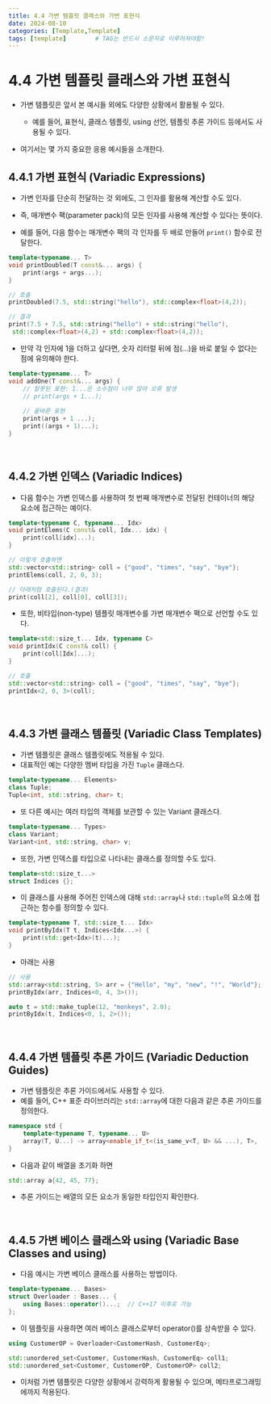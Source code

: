 ```yaml
---
title: 4.4 가변 템플릿 클래스와 가변 표현식
date: 2024-08-10
categories: [Template,Template]
tags: [template]		# TAG는 반드시 소문자로 이루어져야함!
---
```


# 4.4 가변 템플릿 클래스와 가변 표현식

* 가변 템플릿은 앞서 본 예시들 외에도 다양한 상황에서 활용될 수 있다.
  * 예를 들어, 표현식, 클래스 템플릿, using 선언, 템플릿 추론 가이드 등에서도 사용될 수 있다.

* 여기서는 몇 가지 중요한 응용 예시들을 소개한다.

## 4.4.1 가변 표현식 (Variadic Expressions)

* 가변 인자를 단순히 전달하는 것 외에도, 그 인자를 활용해 계산할 수도 있다.

* 즉, 매개변수 팩(parameter pack)의 모든 인자를 사용해 계산할 수 있다는 뜻이다.

* 예를 들어, 다음 함수는 매개변수 팩의 각 인자를 두 배로 만들어 `print()` 함수로 전달한다.

```c++
template<typename... T>
void printDoubled(T const&... args) {
    print(args + args...);
}

// 호출
printDoubled(7.5, std::string("hello"), std::complex<float>(4,2));

// 결과
print(7.5 + 7.5, std::string("hello") + std::string("hello"),
 std::complex<float>(4,2) + std::complex<float>(4,2));
```

* 만약 각 인자에 1을 더하고 싶다면, 숫자 리터럴 뒤에 점(...)을 바로 붙일 수 없다는 점에 유의해야 한다.

```c++
template<typename... T>
void addOne(T const&... args) {
    // 잘못된 표현: 1...은 소수점이 너무 많아 오류 발생
    // print(args + 1...);
    
    // 올바른 표현
    print(args + 1 ...);  
    print((args + 1)...);
}
```

<br>

## 4.4.2 가변 인덱스 (Variadic Indices)

* 다음 함수는 가변 인덱스를 사용하여 첫 번째 매개변수로 전달된 컨테이너의 해당 요소에 접근하는 예이다.

```c++
template<typename C, typename... Idx>
void printElems(C const& coll, Idx... idx) {
    print(coll[idx]...);
}

// 이렇게 호출하면
std::vector<std::string> coll = {"good", "times", "say", "bye"};
printElems(coll, 2, 0, 3);

// 아래처럼 호출된다.(결과)
print(coll[2], coll[0], coll[3]);
```

* 또한, 비타입(non-type) 템플릿 매개변수를 가변 매개변수 팩으로 선언할 수도 있다.

```c++
template<std::size_t... Idx, typename C>
void printIdx(C const& coll) {
    print(coll[Idx]...);
}

// 호출
std::vector<std::string> coll = {"good", "times", "say", "bye"};
printIdx<2, 0, 3>(coll);
```

<br>

## 4.4.3 가변 클래스 템플릿 (Variadic Class Templates)

* 가변 템플릿은 클래스 템플릿에도 적용될 수 있다.
* 대표적인 예는 다양한 멤버 타입을 가진 `Tuple` 클래스다.

```c++
template<typename... Elements>
class Tuple;
Tuple<int, std::string, char> t;
```

* 또 다른 예시는 여러 타입의 객체를 보관할 수 있는 Variant 클래스다.

```c++
template<typename... Types>
class Variant;
Variant<int, std::string, char> v;
```

* 또한, 가변 인덱스를 타입으로 나타내는 클래스를 정의할 수도 있다.

```c++
template<std::size_t...>
struct Indices {};
```

* 이 클래스를 사용해 주어진 인덱스에 대해 `std::array`나 `std::tuple`의 요소에 접근하는 함수를 정의할 수 있다.

```c++
template<typename T, std::size_t... Idx>
void printByIdx(T t, Indices<Idx...>) {
    print(std::get<Idx>(t)...);
}
```

* 아래는 사용

```c++
// 사용
std::array<std::string, 5> arr = {"Hello", "my", "new", "!", "World"};
printByIdx(arr, Indices<0, 4, 3>());

auto t = std::make_tuple(12, "monkeys", 2.0);
printByIdx(t, Indices<0, 1, 2>());
```

<br>

## 4.4.4 가변 템플릿 추론 가이드 (Variadic Deduction Guides)

* 가변 템플릿은 추론 가이드에서도 사용할 수 있다.
* 예를 들어, C++ 표준 라이브러리는 `std::array`에 대한 다음과 같은 추론 가이드를 정의한다.

```c++
namespace std {
    template<typename T, typename... U>
    array(T, U...) -> array<enable_if_t<(is_same_v<T, U> && ...), T>, (1 + sizeof...(U))>;
}
```

* 다음과 같이 배열을 초기화 하면

```c++
std::array a{42, 45, 77};
```

* 추론 가이드는 배열의 모든 요소가 동일한 타입인지 확인한다.

<br>

## 4.4.5 가변 베이스 클래스와 using (Variadic Base Classes and using)

* 다음 예시는 가변 베이스 클래스를 사용하는 방법이다.

```c++
template<typename... Bases>
struct Overloader : Bases... {
    using Bases::operator()...;  // C++17 이후로 가능
};
```

* 이 템플릿을 사용하면 여러 베이스 클래스로부터 operator()를 상속받을 수 있다.

```c++
using CustomerOP = Overloader<CustomerHash, CustomerEq>;

std::unordered_set<Customer, CustomerHash, CustomerEq> coll1;
std::unordered_set<Customer, CustomerOP, CustomerOP> coll2;
```

* 이처럼 가변 템플릿은 다양한 상황에서 강력하게 활용될 수 있으며, 메타프로그래밍에까지 적용된다.